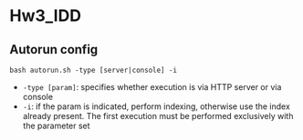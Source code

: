 # Hw3_IDD
 
## Autorun config
`bash autorun.sh -type [server|console] -i`
- `-type [param]`: specifies whether execution is via HTTP server or via console
- `-i`: if the param is indicated, perform indexing, otherwise use the index already present. The first execution must be performed exclusively with the parameter set

